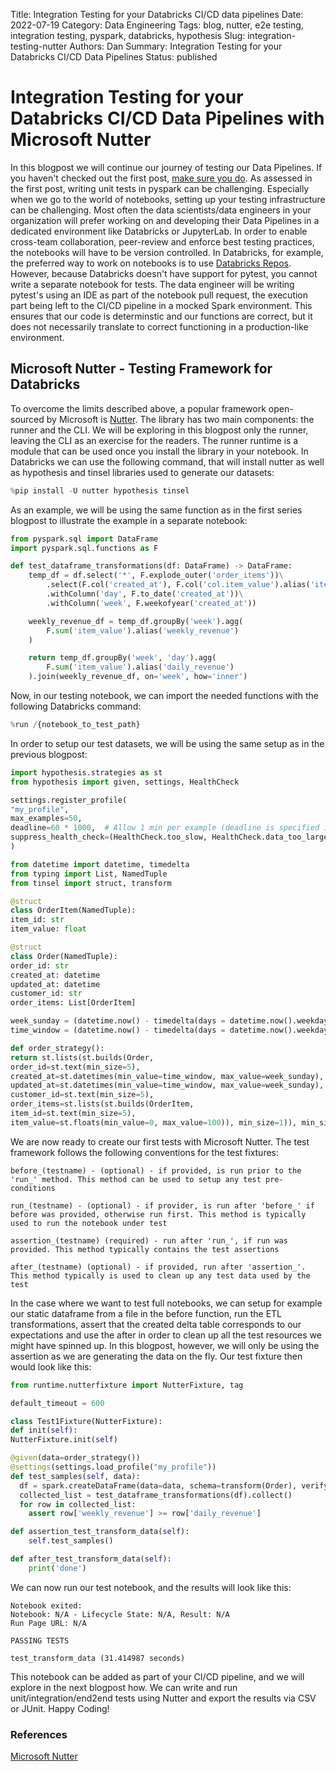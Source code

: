Title: Integration Testing for your Databricks CI/CD data pipelines
Date: 2022-07-19
Category: Data Engineering
Tags: blog, nutter, e2e testing, integration testing, pyspark, databricks, hypothesis
Slug: integration-testing-nutter
Authors: Dan
Summary: Integration Testing for your Databricks CI/CD Data Pipelines
Status: published

# Integration Testing for your Databricks CI/CD Data Pipelines with Microsoft Nutter

In this blogpost we will continue our journey of testing our Data Pipelines. If you haven't checked out
the first post, [make sure you do](https://unpackingdata.com/property-testing-pyspark). As assessed in the first post, writing unit tests in pyspark can be challenging.
Especially when we go to the world of notebooks, setting up your testing infrastructure can be challenging.
Most often the data scientists/data engineers in your organization will prefer working on and developing their
Data Pipelines in a dedicated environment like Databricks or JupyterLab. In order to enable cross-team
collaboration, peer-review and enforce best testing practices, the notebooks will have to be version controlled.
In Databricks, for example, the preferred way to work on notebooks is to use
[Databricks Repos](https://docs.databricks.com/repos/index.html). However, because Databricks doesn't have
support for pytest, you cannot write a separate notebook for tests. The data engineer will be writing
pytest's using an IDE as part of the notebook pull request, the execution part being left to the CI/CD pipeline
in a mocked Spark environment. This ensures that our code is determinstic and our functions are correct, but
it does not necessarily translate to correct functioning in a production-like environment.

## Microsoft Nutter - Testing Framework for Databricks

To overcome the limits described above, a popular framework open-sourced by Microsoft is
[Nutter](https://github.com/microsoft/nutter). The library has two main components: the runner and the CLI.
We will be exploring in this blogpost only the runner, leaving the CLI as an exercise for the readers. The
runner runtime is a module that can be used once you install the library in your notebook. In Databricks
we can use the following command, that will install nutter as well as hypothesis and tinsel libraries used to
generate our datasets:

```python
%pip install -U nutter hypothesis tinsel
```

As an example, we will be using the same function as in the first series blogpost to illustrate the example
in a separate notebook:

```python
from pyspark.sql import DataFrame
import pyspark.sql.functions as F

def test_dataframe_transformations(df: DataFrame) -> DataFrame:
    temp_df = df.select('*', F.explode_outer('order_items'))\
        .select(F.col('created_at'), F.col('col.item_value').alias('item_value'))\
        .withColumn('day', F.to_date('created_at'))\
        .withColumn('week', F.weekofyear('created_at'))

    weekly_revenue_df = temp_df.groupBy('week').agg(
        F.sum('item_value').alias('weekly_revenue')
    )

    return temp_df.groupBy('week', 'day').agg(
        F.sum('item_value').alias('daily_revenue')
    ).join(weekly_revenue_df, on='week', how='inner')
```

Now, in our testing notebook, we can import the needed functions with the following Databricks command:

```python
%run /{notebook_to_test_path}
```

In order to setup our test datasets, we will be using the same setup as in the previous blogpost:

```python
import hypothesis.strategies as st
from hypothesis import given, settings, HealthCheck

settings.register_profile(
"my_profile",
max_examples=50,
deadline=60 * 1000,  # Allow 1 min per example (deadline is specified in milliseconds)
suppress_health_check=(HealthCheck.too_slow, HealthCheck.data_too_large),
)
```

```python
from datetime import datetime, timedelta
from typing import List, NamedTuple
from tinsel import struct, transform

@struct
class OrderItem(NamedTuple):
item_id: str
item_value: float

@struct
class Order(NamedTuple):
order_id: str
created_at: datetime
updated_at: datetime
customer_id: str
order_items: List[OrderItem]

week_sunday = (datetime.now() - timedelta(days = datetime.now().weekday() + 1))
time_window = (datetime.now() - timedelta(days = datetime.now().weekday() + 7))

def order_strategy():
return st.lists(st.builds(Order,
order_id=st.text(min_size=5),
created_at=st.datetimes(min_value=time_window, max_value=week_sunday),
updated_at=st.datetimes(min_value=time_window, max_value=week_sunday),
customer_id=st.text(min_size=5),
order_items=st.lists(st.builds(OrderItem,
item_id=st.text(min_size=5),
item_value=st.floats(min_value=0, max_value=100)), min_size=1)), min_size=5)
```

We are now ready to create our first tests with Microsoft Nutter. The test framework follows the following
conventions for the test fixtures:

```
before_(testname) - (optional) - if provided, is run prior to the 'run_' method. This method can be used to setup any test pre-conditions

run_(testname) - (optional) - if provider, is run after 'before_' if before was provided, otherwise run first. This method is typically used to run the notebook under test

assertion_(testname) (required) - run after 'run_', if run was provided. This method typically contains the test assertions

after_(testname) (optional) - if provided, run after 'assertion_'. This method typically is used to clean up any test data used by the test
```

In the case where we want to test full notebooks, we can setup for example our static dataframe from a file
in the before function, run the ETL transformations, assert that the created delta table corresponds to our
expectations and use the after in order to clean up all the test resources we might have spinned up. In this
blogpost, however, we will only be using the assertion as we are generating the data on the fly. Our test
fixture then would look like this:

```python
from runtime.nutterfixture import NutterFixture, tag

default_timeout = 600

class Test1Fixture(NutterFixture):
def init(self):
NutterFixture.init(self)

@given(data=order_strategy())
@settings(settings.load_profile("my_profile"))
def test_samples(self, data):
  df = spark.createDataFrame(data=data, schema=transform(Order), verifySchema=False)
  collected_list = test_dataframe_transformations(df).collect()
  for row in collected_list:
    assert row['weekly_revenue'] >= row['daily_revenue']

def assertion_test_transform_data(self):
    self.test_samples()

def after_test_transform_data(self):
    print('done')

```

We can now run our test notebook, and the results will look like this:

```
Notebook exited:
Notebook: N/A - Lifecycle State: N/A, Result: N/A
Run Page URL: N/A

PASSING TESTS

test_transform_data (31.414987 seconds)
```

This notebook can be added as part of your CI/CD pipeline, and we will explore in the next blogpost how.
We can write and run unit/integration/end2end tests using Nutter and export the results via CSV or JUnit.
Happy Coding!

### References

[Microsoft Nutter](https://github.com/microsoft/nutter)
